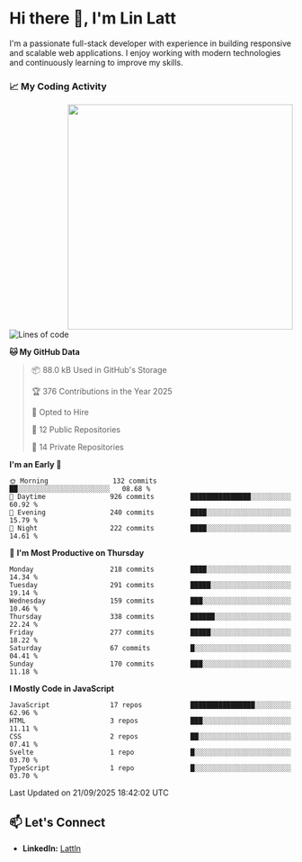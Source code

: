 # Hi there 👋, I'm Lin Latt

I'm a passionate full-stack developer with experience in building responsive and scalable web applications. I enjoy working with modern technologies and continuously learning to improve my skills.

### 📈 My Coding Activity 
<img src="https://github.com/user-attachments/assets/6cec4854-3eec-4600-9120-9be1d3cb2bfe"  width="400px" align="right">

<!--START_SECTION:waka-->
![Lines of code](https://img.shields.io/badge/From%20Hello%20World%20I%27ve%20Written-555.8%20thousand%20lines%20of%20code-blue)

**🐱 My GitHub Data** 

> 📦 88.0 kB Used in GitHub's Storage 
 > 
> 🏆 376 Contributions in the Year 2025
 > 
> 💼 Opted to Hire
 > 
> 📜 12 Public Repositories 
 > 
> 🔑 14 Private Repositories 
 > 
**I'm an Early 🐤** 

```text
🌞 Morning                132 commits         ██░░░░░░░░░░░░░░░░░░░░░░░   08.68 % 
🌆 Daytime                926 commits         ███████████████░░░░░░░░░░   60.92 % 
🌃 Evening                240 commits         ████░░░░░░░░░░░░░░░░░░░░░   15.79 % 
🌙 Night                  222 commits         ████░░░░░░░░░░░░░░░░░░░░░   14.61 % 
```
📅 **I'm Most Productive on Thursday** 

```text
Monday                   218 commits         ████░░░░░░░░░░░░░░░░░░░░░   14.34 % 
Tuesday                  291 commits         █████░░░░░░░░░░░░░░░░░░░░   19.14 % 
Wednesday                159 commits         ███░░░░░░░░░░░░░░░░░░░░░░   10.46 % 
Thursday                 338 commits         ██████░░░░░░░░░░░░░░░░░░░   22.24 % 
Friday                   277 commits         █████░░░░░░░░░░░░░░░░░░░░   18.22 % 
Saturday                 67 commits          █░░░░░░░░░░░░░░░░░░░░░░░░   04.41 % 
Sunday                   170 commits         ███░░░░░░░░░░░░░░░░░░░░░░   11.18 % 
```


**I Mostly Code in JavaScript** 

```text
JavaScript               17 repos            ████████████████░░░░░░░░░   62.96 % 
HTML                     3 repos             ███░░░░░░░░░░░░░░░░░░░░░░   11.11 % 
CSS                      2 repos             ██░░░░░░░░░░░░░░░░░░░░░░░   07.41 % 
Svelte                   1 repo              █░░░░░░░░░░░░░░░░░░░░░░░░   03.70 % 
TypeScript               1 repo              █░░░░░░░░░░░░░░░░░░░░░░░░   03.70 % 
```




 Last Updated on 21/09/2025 18:42:02 UTC
<!--END_SECTION:waka-->

## 📫 Let's Connect

- **LinkedIn:** [Lattln](https://linkedin.com/in/lin-latt)
<!-- - **Portfolio:** [Your Portfolio](https://yourportfolio.com) -->
